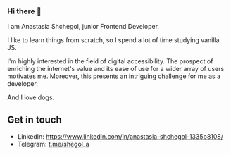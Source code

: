 ### Hi there 👋

I am Anastasia Shchegol, junior Frontend Developer. 

I like to learn things from scratch, so I spend a lot of time studying vanilla JS. 

I'm highly interested in the field of digital accessibility. The prospect of enriching the internet's value and its ease of use for a wider array of users motivates me. Moreover, this presents an intriguing challenge for me as a developer.

And I love dogs.

## Get in touch
- LinkedIn: https://www.linkedin.com/in/anastasia-shchegol-1335b8108/
- Telegram: [t.me/shegol_a](t.me/shegol_a)
